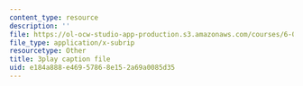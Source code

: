 ```yaml
---
content_type: resource
description: ''
file: https://ol-ocw-studio-app-production.s3.amazonaws.com/courses/6-041-probabilistic-systems-analysis-and-applied-probability-fall-2010/e184a888e46957868e152a69a0085d35_ZulMqrvP-Pk.vtt
file_type: application/x-subrip
resourcetype: Other
title: 3play caption file
uid: e184a888-e469-5786-8e15-2a69a0085d35
---
```

